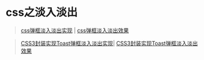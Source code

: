 <!--
 * @Description: CSS特效实现
 * @Date: 2019-06-28 09:43:11
 * @LastEditors: phoebus
 * @LastEditTime: 2019-06-28 11:22:24
 -->
# css之淡入淡出

> [css弹框淡入淡出实现](https://github.com/BrucePhoebus/developer-note/tree/master/知识笔记/大前端/基础/HTML+CSS/CSS/特效/css弹框淡入淡出.html) | [css弹框淡入淡出效果](知识笔记/大前端/基础/HTML+CSS/CSS/特效/css弹框淡入淡出.html)

> [CSS3封装实现Toast弹框淡入淡出实现](https://github.com/BrucePhoebus/developer-note/tree/master/知识笔记/大前端/基础/HTML+CSS/CSS/特效/css3封装toast弹出层.html)| [CSS3封装实现Toast弹框淡入淡出效果](知识笔记/大前端/基础/HTML+CSS/CSS/特效/css3封装toast弹出层.html)
